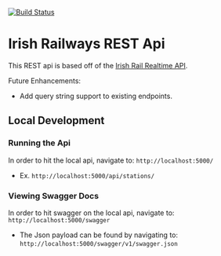 [![Build Status](https://dev.azure.com/johnshrader/irish-railways-api/_apis/build/status/jpshrader.irish-railways-api?branchName=master)](https://dev.azure.com/johnshrader/irish-railways-api/_build/latest?definitionId=1&branchName=master)

# Irish Railways REST Api
This REST api is based off of the [Irish Rail Realtime API](http://api.irishrail.ie/realtime).

Future Enhancements:
 * Add query string support to existing endpoints.

## Local Development


### Running the Api

In order to hit the local api, navigate to: `http://localhost:5000/`
 * Ex. `http://localhost:5000/api/stations/`


### Viewing Swagger Docs

In order to hit swagger on the local api, navigate to: `http://localhost:5000/swagger`
 * The Json payload can be found by navigating to: `http://localhost:5000/swagger/v1/swagger.json`
